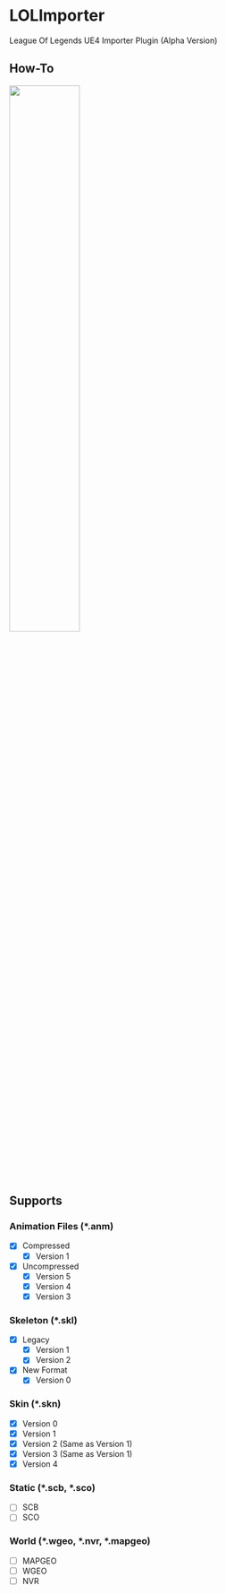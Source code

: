 # LOLImporter
League Of Legends UE4 Importer Plugin (Alpha Version)

## How-To

[<img src="https://img.youtube.com/vi/7enIAG60yis/maxresdefault.jpg" width="50%">](https://youtu.be/7enIAG60yis)

## Supports

### Animation Files (*.anm)

- [X] Compressed
    - [x] Version 1
- [X] Uncompressed
    - [X] Version 5
    - [X] Version 4
    - [X] Version 3

### Skeleton (*.skl)

- [X] Legacy
  - [X] Version 1
  - [X] Version 2
- [X] New Format
  - [X] Version 0

### Skin (*.skn)

- [X] Version 0
- [X] Version 1
- [X] Version 2 (Same as Version 1)
- [X] Version 3 (Same as Version 1)
- [X] Version 4

### Static (*.scb, *.sco)

- [ ] SCB
- [ ] SCO

### World (*.wgeo, *.nvr, *.mapgeo)

- [ ] MAPGEO
- [ ] WGEO
- [ ] NVR
